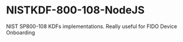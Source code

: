# NISTKDF-800-108-NodeJS
NIST SP800-108 KDFs implementations. Really useful for FIDO Device Onboarding
